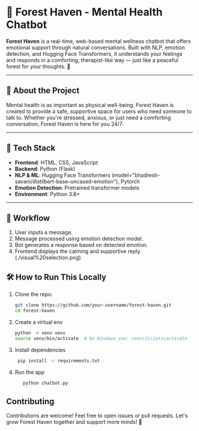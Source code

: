 # 🌲 Forest Haven - Mental Health Chatbot

**Forest Haven** is a real-time, web-based mental wellness chatbot that offers emotional support through natural conversations. Built with NLP, emotion detection, and Hugging Face Transformers, it understands your feelings and responds in a comforting, therapist-like way — just like a peaceful forest for your thoughts. 🌿

---

## 🧠 About the Project

Mental health is as important as physical well-being. Forest Haven is created to provide a safe, supportive space for users who need someone to talk to. Whether you're stressed, anxious, or just need a comforting conversation, Forest Haven is here for you 24/7.

---

## 🔧 Tech Stack

- **Frontend**: HTML, CSS, JavaScript
- **Backend**: Python (Flask)
- **NLP & ML**: Hugging Face Transformers (model="bhadresh-savani/distilbert-base-uncased-emotion"), Pytorch
- **Emotion Detection**: Pretrained transformer models
- **Environment**: Python 3.8+

---

## 🚀 Workflow

1. User inputs a message.
2. Message processed using emotion detection model.
3. Bot generates a response based on detected emotion.
4. Frontend displays the calming and supportive reply.
(./visual%20selection.png)

## 🛠️ How to Run This Locally

1. Clone the repo:
   ```bash
   git clone https://github.com/your-username/forest-haven.git
   cd forest-haven
2. Create a virtual env
   ```bash
   python -m venv venv
   source venv/bin/activate  # On Windows use: venv\Scripts\activate

3. Install dependencies
    ```bash
     pip install -r requirements.txt

4. Run the app
   ```bash
      python chatbot.py

## Contributing 
   Contributions are welcome! Feel free to open issues or pull requests. Let's grow Forest Haven together and support more minds! 💚

   

